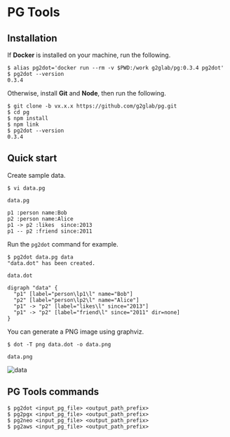 # PG Tools

## Installation

If **Docker** is installed on your machine, run the following.

    $ alias pg2dot='docker run --rm -v $PWD:/work g2glab/pg:0.3.4 pg2dot'
    $ pg2dot --version
    0.3.4

Otherwise, install **Git** and **Node**, then run the following.
  
    $ git clone -b vx.x.x https://github.com/g2glab/pg.git
    $ cd pg
    $ npm install
    $ npm link
    $ pg2dot --version
    0.3.4

## Quick start

Create sample data.

    $ vi data.pg

`data.pg`

    p1 :person name:Bob
    p2 :person name:Alice
    p1 -> p2 :likes  since:2013
    p1 -- p2 :friend since:2011

Run the `pg2dot` command for example.

    $ pg2dot data.pg data
    "data.dot" has been created.

`data.dot`

    digraph "data" {
      "p1" [label="person\lp1\l" name="Bob"]
      "p2" [label="person\lp2\l" name="Alice"]
      "p1" -> "p2" [label="likes\l" since="2013"]
      "p1" -> "p2" [label="friend\l" since="2011" dir=none]
    }

You can generate a PNG image using graphviz.

    $ dot -T png data.dot -o data.png

`data.png`

![data](https://user-images.githubusercontent.com/4862919/54224265-658d3380-44b6-11e9-8f24-9a0ffef9c40d.png)


## PG Tools commands

    $ pg2dot <input_pg_file> <output_path_prefix>
    $ pg2pgx <input_pg_file> <output_path_prefix>
    $ pg2neo <input_pg_file> <output_path_prefix>
    $ pg2aws <input_pg_file> <output_path_prefix>
